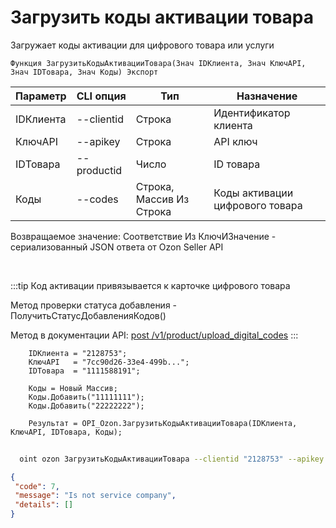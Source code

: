 ﻿---
sidebar_position: 15
---

# Загрузить коды активации товара
 Загружает коды активации для цифрового товара или услуги



`Функция ЗагрузитьКодыАктивацииТовара(Знач IDКлиента, Знач КлючAPI, Знач IDТовара, Знач Коды) Экспорт`

  | Параметр | CLI опция | Тип | Назначение |
  |-|-|-|-|
  | IDКлиента | --clientid | Строка | Идентификатор клиента |
  | КлючAPI | --apikey | Строка | API ключ |
  | IDТовара | --productid | Число | ID товара |
  | Коды | --codes | Строка, Массив Из Строка | Коды активации цифрового товара |

  
  Возвращаемое значение:   Соответствие Из КлючИЗначение - сериализованный JSON ответа от Ozon Seller API

<br/>

:::tip
Код активации привязывается к карточке цифрового товара

 Метод проверки статуса добавления - ПолучитьСтатусДобавленияКодов()

 Метод в документации API: [post /v1/product/upload_digital_codes](https://docs.ozon.ru/api/seller/#operation/ProductAPI_UploadDigitalCode)
:::
<br/>


```bsl title="Пример кода"
    IDКлиента = "2128753";
    КлючAPI   = "7cc90d26-33e4-499b...";
    IDТовара  = "1111588191";

    Коды = Новый Массив;
    Коды.Добавить("11111111");
    Коды.Добавить("22222222");

    Результат = OPI_Ozon.ЗагрузитьКодыАктивацииТовара(IDКлиента, КлючAPI, IDТовара, Коды);
```



```sh title="Пример команды CLI"
    
  oint ozon ЗагрузитьКодыАктивацииТовара --clientid "2128753" --apikey "7cc90d26-33e4-499b..." --productid "1111588191" --codes %codes%

```

```json title="Результат"
{
 "code": 7,
 "message": "Is not service company",
 "details": []
}
```
